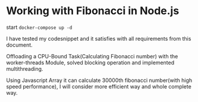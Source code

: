 # Working with Fibonacci in Node.js

start
`docker-compose up -d`

I have tested my codesnippet and it satisfies with all requirements from this document.

Offloading a CPU-Bound Task(Calculating Fibonacci number) with the worker-threads Module, solved blocking operation and implemented multithreading.

Using Javascript Array it can calculate 30000th fibonacci number(with high speed performance), I will consider more efficient way and whole complete way.
